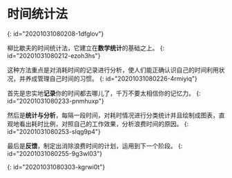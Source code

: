 # 时间统计法
{: id="20201031080208-1dfglov"}

柳比歇夫的时间统计法，它建立在**数学统计**的基础之上。
{: id="20201031080212-ezoh3hs"}

这种方法重点是对消耗时间的记录进行分析，使人们能正确认识自己的时间利用状况，并养成管理自己时间的习惯。
{: id="20201031080226-4rmiyiq"}

首先是忠实地**记录**你的时间都去哪儿了，千万不要太相信你的记忆力。
{: id="20201031080233-pnmhuxp"}

然后是**统计与分析**，每隔一段时间，对耗时情况进行分类统计并且绘制成图表，直观地看出耗时比例，对照自己的工作效果，分析浪费时间的原因。
{: id="20201031080253-slqg9p4"}

最后是**反馈**，制定出消除浪费时间的计划，运用到下一个阶段。
{: id="20201031080255-9g3wl03"}

{: id="20201031080303-kgrwi0t"}
